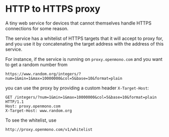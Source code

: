 # HTTP to HTTPS proxy

A tiny web service for devices that cannot themselves handle HTTPS connections for some reason.

The service has a whitelist of HTTPS targets that it will accept to proxy for, and you use it by concatenating the target address with the address of this service.

For instance, if the service is running on `proxy.openmono.com` and you want to get a random number from

    https://www.random.org/integers/?num=1&min=1&max=10000000&col=5&base=10&format=plain

you can use the proxy by providing a custom header `X-Target-Host`:

    GET /integers/?num=1&min=1&max=10000000&col=5&base=10&format=plain HTTP/1.1
    Host: proxy.openmono.com
    X-Target-Host: www.random.org

To see the whitelist, use

    http://proxy.openmono.com/v1/whitelist
